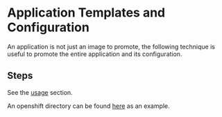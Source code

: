 # Application Templates and Configuration

An application is not just an image to promote, the following technique is useful to promote the entire application and its configuration.

## Steps

See the [usage](../../usage) section.

An openshift directory can be found [here](./openshift) as an example.